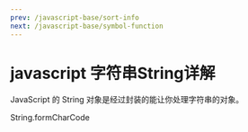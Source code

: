 ```yaml
---
prev: /javascript-base/sort-info
next: /javascript-base/symbol-function
---
```


# javascript 字符串String详解

JavaScript 的 String 对象是经过封装的能让你处理字符串的对象。

String.formCharCode